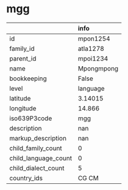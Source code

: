 # mgg
|                      | info       |
|:---------------------|:-----------|
| id                   | mpon1254   |
| family_id            | atla1278   |
| parent_id            | mpoi1234   |
| name                 | Mpongmpong |
| bookkeeping          | False      |
| level                | language   |
| latitude             | 3.14015    |
| longitude            | 14.866     |
| iso639P3code         | mgg        |
| description          | nan        |
| markup_description   | nan        |
| child_family_count   | 0          |
| child_language_count | 0          |
| child_dialect_count  | 5          |
| country_ids          | CG CM      |